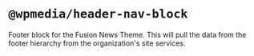 # `@wpmedia/header-nav-block`

Footer block for the Fusion News Theme. This will pull the data from the footer hierarchy from the organization's site services.
